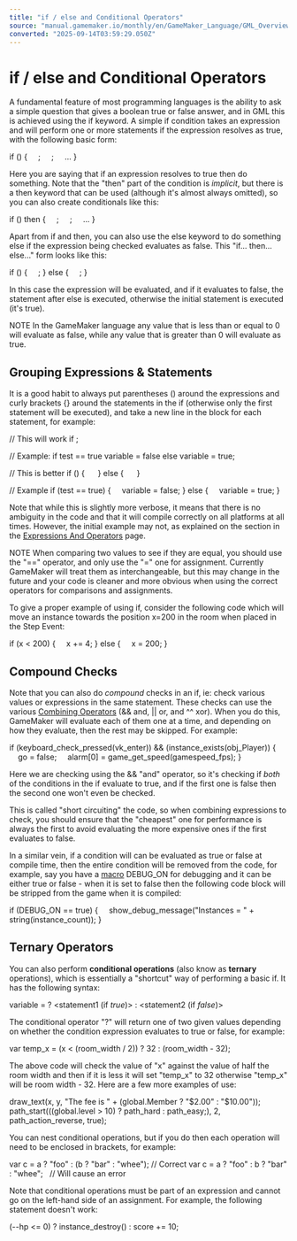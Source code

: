 ```yaml
---
title: "if / else and Conditional Operators"
source: "manual.gamemaker.io/monthly/en/GameMaker_Language/GML_Overview/Language_Features/If_Else_and_Conditional_Operators.htm"
converted: "2025-09-14T03:59:29.050Z"
---
```


# if / else and Conditional Operators

A fundamental feature of most programming languages is the ability to ask a simple question that gives a boolean true or false answer, and in GML this is achieved using the if keyword. A simple if condition takes an expression and will perform one or more statements if the expression resolves as true, with the following basic form:

if (<expression>)
{
    <statement>;
    <statement>;
    ...
}

Here you are saying that if an expression resolves to true then do something. Note that the "then" part of the condition is _implicit_, but there is a then keyword that can be used (although it's almost always omitted), so you can also create conditionals like this:

if (<expression>) then
{
    <statement>;
    <statement>;
    ...
}

Apart from if and then, you can also use the else keyword to do something else if the expression being checked evaluates as false. This "if... then... else..." form looks like this:

if (<expression>)
{
    <statement>;
}
else
{
    <statement>;
}

In this case the expression will be evaluated, and if it evaluates to false, the statement after else is executed, otherwise the initial statement is executed (it's true).

NOTE In the GameMaker language any value that is less than or equal to 0 will evaluate as false, while any value that is greater than 0 will evaluate as true.

## Grouping Expressions & Statements

It is a good habit to always put parentheses () around the expressions and curly brackets {} around the statements in the if (otherwise only the first statement will be executed), and take a new line in the block for each statement, for example:

// This will work
if <expression> <statement>;

// Example:
if test == true variable = false else variable = true;

// This is better
if (<expression>)
{
    <statement>
}
else
{
    <statement>
}

// Example
if (test == true)
{
    variable = false;
}
else
{
    variable = true;
}

Note that while this is slightly more verbose, it means that there is no ambiguity in the code and that it will compile correctly on all platforms at all times. However, the initial example may not, as explained on the section in the [Expressions And Operators](../Expressions_And_Operators.md) page.

NOTE When comparing two values to see if they are equal, you should use the "\==" operator, and only use the "\=" one for assignment. Currently GameMaker will treat them as interchangeable, but this may change in the future and your code is cleaner and more obvious when using the correct operators for comparisons and assignments.

To give a proper example of using if, consider the following code which will move an instance towards the position x=200 in the room when placed in the Step Event:

if (x < 200)
{
    x += 4;
}
else
{
    x = 200;
}

## Compound Checks

Note that you can also do _compound_ checks in an if, ie: check various values or expressions in the same statement. These checks can use the various [Combining Operators](../Expressions_And_Operators.md) (&& and, || or, and ^^ xor). When you do this, GameMaker will evaluate each of them one at a time, and depending on how they evaluate, then the rest may be skipped. For example:

if (keyboard\_check\_pressed(vk\_enter)) && (instance\_exists(obj\_Player))
{
    go = false;
    alarm\[0\] = game\_get\_speed(gamespeed\_fps);
}

Here we are checking using the && "and" operator, so it's checking if _both_ of the conditions in the if evaluate to true, and if the first one is false then the second one won't even be checked.

This is called "short circuiting" the code, so when combining expressions to check, you should ensure that the "cheapest" one for performance is always the first to avoid evaluating the more expensive ones if the first evaluates to false.

In a similar vein, if a condition will can be evaluated as true or false at compile time, then the entire condition will be removed from the code, for example, say you have a [macro](../Variables/Constants.md) DEBUG\_ON for debugging and it can be either true or false - when it is set to false then the following code block will be stripped from the game when it is compiled:

if (DEBUG\_ON == true)
{
    show\_debug\_message("Instances = " + string(instance\_count));
}

## Ternary Operators

You can also perform **conditional operations** (also know as **ternary** operations), which is essentially a "shortcut" way of performing a basic if. It has the following syntax:

variable = <condition> ? <statement1 (if _true_)> : <statement2 (if _false_)>

The conditional operator "?" will return one of two given values depending on whether the condition expression evaluates to true or false, for example:

var temp\_x = (x < (room\_width / 2)) ? 32 : (room\_width - 32);

The above code will check the value of "x" against the value of half the room width and then if it is less it will set "temp\_x" to 32 otherwise "temp\_x" will be room width - 32. Here are a few more examples of use:

draw\_text(x, y, "The fee is " + (global.Member ? "$2.00" : "$10.00"));
path\_start(((global.level > 10) ? path\_hard : path\_easy;), 2, path\_action\_reverse, true);

You can nest conditional operations, but if you do then each operation will need to be enclosed in brackets, for example:

var c = a ? "foo" : (b ? "bar" : "whee"); // Correct
var c = a ? "foo" : b ? "bar" : "whee";   // Will cause an error

Note that conditional operations must be part of an expression and cannot go on the left-hand side of an assignment. For example, the following statement doesn't work:

(--hp <= 0) ? instance\_destroy() : score += 10;